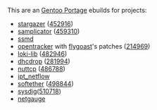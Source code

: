 This are an [Gentoo Portage](http://www.gentoo.org/) ebuilds for projects:

* [stargazer](http://stg.dp.ua/) ([452916](https://bugs.gentoo.org/show_bug.cgi?id=452916))
* [samplicator](http://samplicator.googlecode.com/) ([459310](https://bugs.gentoo.org/show_bug.cgi?id=459310))
* [ssmd](https://gitorious.org/ssmd/)
* [opentracker](http://erdgeist.org/arts/software/opentracker/) with [flygoast](https://github.com/flygoast/opentracker)'s patches ([214969](https://bugs.gentoo.org/show_bug.cgi?id=214969))
* [loki-lib](http://loki-lib.sourceforge.net/) ([482946](https://bugs.gentoo.org/show_bug.cgi?id=482946))
* [dhcdrop](http://www.netpatch.ru/dhcdrop.html) ([281994](https://bugs.gentoo.org/show_bug.cgi?id=281994))
* [nuttcp](nuttcp.net/) ([486788](https://bugs.gentoo.org/show_bug.cgi?id=486788))
* [ipt_netflow](http://sourceforge.net/projects/ipt-netflow/)
* [softether](http://www.softether.org/) ([498844](https://bugs.gentoo.org/show_bug.cgi?id=498844))
* [sysdig](http://www.sysdig.org/)([510718](https://bugs.gentoo.org/show_bug.cgi?id=510718))
* [netgauge](http://www.ookla.com/netgauge)
